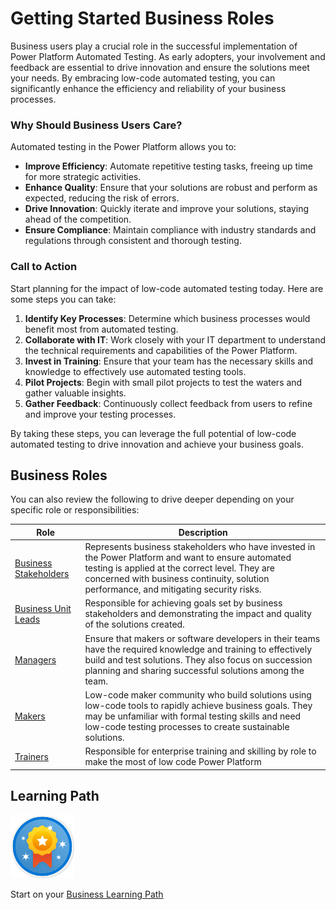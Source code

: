 # Getting Started Business Roles

Business users play a crucial role in the successful implementation of Power Platform Automated Testing. As early adopters, your involvement and feedback are essential to drive innovation and ensure the solutions meet your needs. By embracing low-code automated testing, you can significantly enhance the efficiency and reliability of your business processes.

### Why Should Business Users Care?

Automated testing in the Power Platform allows you to:
- **Improve Efficiency**: Automate repetitive testing tasks, freeing up time for more strategic activities.
- **Enhance Quality**: Ensure that your solutions are robust and perform as expected, reducing the risk of errors.
- **Drive Innovation**: Quickly iterate and improve your solutions, staying ahead of the competition.
- **Ensure Compliance**: Maintain compliance with industry standards and regulations through consistent and thorough testing.

### Call to Action

Start planning for the impact of low-code automated testing today. Here are some steps you can take:
1. **Identify Key Processes**: Determine which business processes would benefit most from automated testing.
2. **Collaborate with IT**: Work closely with your IT department to understand the technical requirements and capabilities of the Power Platform.
3. **Invest in Training**: Ensure that your team has the necessary skills and knowledge to effectively use automated testing tools.
4. **Pilot Projects**: Begin with small pilot projects to test the waters and gather valuable insights.
5. **Gather Feedback**: Continuously collect feedback from users to refine and improve your testing processes.

By taking these steps, you can leverage the full potential of low-code automated testing to drive innovation and achieve your business goals.

## Business Roles

You can also review the following to drive deeper depending on your specific role or responsibilities:

| Role | Description |
|------|-------------|
| [Business Stakeholders](../roles-and-responsibilities/business-stakeholders.md) | Represents business stakeholders who have invested in the Power Platform and want to ensure automated testing is applied at the correct level. They are concerned with business continuity, solution performance, and mitigating security risks. |
| [Business Unit Leads](../roles-and-responsibilities/business-unit-leads.md) | Responsible for achieving goals set by business stakeholders and demonstrating the impact and quality of the solutions created. | 
| [Managers](/powerfuldev-testing/roles-and-responsibilities/managers) | Ensure that makers or software developers in their teams have the required knowledge and training to effectively build and test solutions. They also focus on succession planning and sharing successful solutions among the team. | 
| [Makers](../roles-and-responsibilities/makers.md) | Low-code maker community who build solutions using low-code tools to rapidly achieve business goals. They may be unfamiliar with formal testing skills and need low-code testing processes to create sustainable solutions. |
| [Trainers](../roles-and-responsibilities/trainers.md) | Responsible for enterprise training and skilling by role to make the most of low code Power Platform |

## Learning Path

![Learning](../learning/media/learning-module.png)

Start on your [Business Learning Path](../learning/business-path)